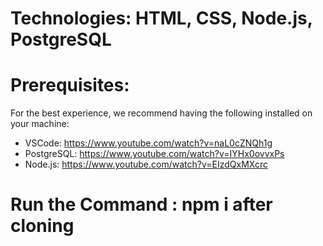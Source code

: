 # Technologies: HTML, CSS, Node.js, PostgreSQL
# Prerequisites:
For the best experience, we recommend having the following installed on your machine:
- VSCode: https://www.youtube.com/watch?v=naL0cZNQh1g
- PostgreSQL: https://www.youtube.com/watch?v=IYHx0ovvxPs
- Node.js: https://www.youtube.com/watch?v=EIzdQxMXcrc 

# Run the Command : npm i after cloning
